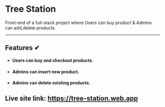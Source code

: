 # Tree Station

Front-end of a full-stack project where Users can buy product & Admins can add,delete products.

---


## Features ✔

- #### Users can buy and checkout products.


- #### Admins can insert new product.

- #### Admins can delete existing products.

## Live site link: https://tree-station.web.app